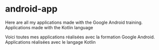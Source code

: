 # android-app
Here are all my applications made with the Google Android training. 
Applications made with the Kotlin language


Voici toutes mes applications réalisées avec la formation Google Android. Applications réalisées avec le langage Kotlin
